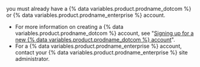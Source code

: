 you must already have a {% data variables.product.prodname_dotcom %} or {% data variables.product.prodname_enterprise %} account.

- For more information on creating a {% data variables.product.prodname_dotcom %} account, see "[Signing up for a new {% data variables.product.prodname_dotcom %} account](/articles/signing-up-for-a-new-github-account/)".
- For a {% data variables.product.prodname_enterprise %} account, contact your {% data variables.product.prodname_enterprise %} site administrator.
